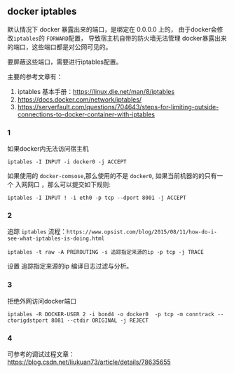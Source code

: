 ## docker iptables

默认情况下  docker 暴露出来的端口，是绑定在 0.0.0.0 上的， 由于docker会修改`iptables`的 `FORWARD`配置， 导致宿主机自带的防火墙无法管理 docker暴露出来的端口，这些端口都是对公网可见的。


要屏蔽这些端口，需要进行iptables配置。

主要的参考文章有：
1. iptables 基本手册：https://linux.die.net/man/8/iptables
2. https://docs.docker.com/network/iptables/
3. https://serverfault.com/questions/704643/steps-for-limiting-outside-connections-to-docker-container-with-iptables

### 1
如果docker内无法访问宿主机

```
iptables -I INPUT -i docker0 -j ACCEPT
```
如果使用的 `docker-comsose`,那么使用的不是 `docker0`, 如果当前机器的的只有一个 入网网口 ，那么可以提交如下规则:

```
iptables -I INPUT ! -i eth0 -p tcp --dport 8001 -j ACCEPT
```


### 2

追踪 `iptables` 流程：`https://www.opsist.com/blog/2015/08/11/how-do-i-see-what-iptables-is-doing.html`

```
iptables -t raw -A PREROUTING -s 追踪指定来源的ip -p tcp -j TRACE
```

设置 追踪指定来源的ip 编译日志过滤与分析。

### 3

拒绝外网访问docker端口
```
iptables -R DOCKER-USER 2 -i bond4 -o docker0  -p tcp -m conntrack --ctorigdstport 8081 --ctdir ORIGINAL -j REJECT
```

### 4

可参考的调试过程文章： https://blog.csdn.net/liukuan73/article/details/78635655

